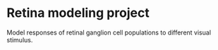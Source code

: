 # Retina modeling project

Model responses of retinal ganglion cell populations  to different visual stimulus.

